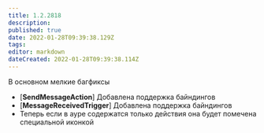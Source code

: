 ```yaml
---
title: 1.2.2818
description: 
published: true
date: 2022-01-28T09:39:38.129Z
tags: 
editor: markdown
dateCreated: 2022-01-28T09:39:38.114Z
---		
```

		
В основном мелкие багфиксы

- [**SendMessageAction**] Добавлена поддержка байндингов
- [**MessageReceivedTrigger**] Добавлена поддержка байндингов
- Теперь если в ауре содержатся только действия она будет помечена специальной иконкой
